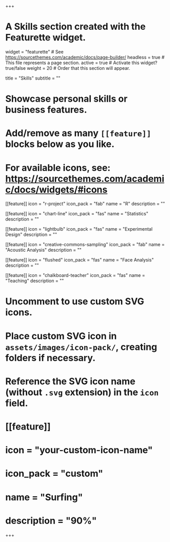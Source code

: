+++
# A Skills section created with the Featurette widget.
widget = "featurette"  # See https://sourcethemes.com/academic/docs/page-builder/
headless = true  # This file represents a page section.
active = true  # Activate this widget? true/false
weight = 20  # Order that this section will appear.

title = "Skills"
subtitle = ""

# Showcase personal skills or business features.
# 
# Add/remove as many `[[feature]]` blocks below as you like.
# 
# For available icons, see: https://sourcethemes.com/academic/docs/widgets/#icons

[[feature]]
  icon = "r-project"
  icon_pack = "fab"
  name = "R"
  description = ""
  
[[feature]]
  icon = "chart-line"
  icon_pack = "fas"
  name = "Statistics"
  description = ""  

[[feature]]
  icon = "lightbulb"
  icon_pack = "fas"
  name = "Experimental Design"
  description = ""
  
[[feature]]
  icon = "creative-commons-sampling"
  icon_pack = "fab"
  name = "Acoustic Analysis"
  description = ""

[[feature]]
  icon = "flushed"
  icon_pack = "fas"
  name = "Face Analysis"
  description = ""  
  
[[feature]]
  icon = "chalkboard-teacher"
  icon_pack = "fas"
  name = "Teaching"
  description = "" 

# Uncomment to use custom SVG icons.
# Place custom SVG icon in `assets/images/icon-pack/`, creating folders if necessary.
# Reference the SVG icon name (without `.svg` extension) in the `icon` field.
# [[feature]]
#  icon = "your-custom-icon-name"
#  icon_pack = "custom"
#  name = "Surfing"
#  description = "90%"

+++
